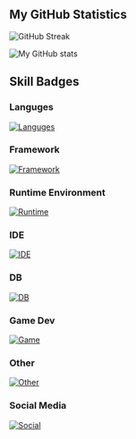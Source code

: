 

<!--
**XiqZo/XiqZo** is a ✨ _special_ ✨ repository because its `README.md` (this file) appears on your GitHub profile.
-->

## My GitHub Statistics
![GitHub Streak](https://github-readme-streak-stats.herokuapp.com/?user=XiqZo&count_private=true&show_icons=true&custom_title=Github&theme=radical)

<!--
![Top Langs](https://github-readme-stats.vercel.app/api/top-langs/?username=XiqZo&count_private=true&theme=dark)
-->

![My GitHub stats](https://github-readme-stats.vercel.app/api?username=XiqZo&show_icons=true&count_private=true&theme=radical) 

## Skill Badges
### Languges
[![Languges](https://skillicons.dev/icons?i=typescript,javascript,php,py,cs,cpp&theme=dark&perline=10)](https://skillicons.dev)

### Framework
[![Framework](https://skillicons.dev/icons?i=angular,vue&theme=dark&perline=10)](https://skillicons.dev)

### Runtime Environment
[![Runtime](https://skillicons.dev/icons?i=nodejs&theme=dark&perline=10)](https://skillicons.dev)

### IDE
[![IDE](https://skillicons.dev/icons?i=idea,vscode,neovim,vim&theme=dark&perline=10)](https://skillicons.dev)

### DB
[![DB](https://skillicons.dev/icons?i=mongodb&theme=dark&perline=10)](https://skillicons.dev)

### Game Dev
[![Game](https://skillicons.dev/icons?i=unity,unreal&theme=dark&perline=10)](https://skillicons.dev)

### Other
[![Other](https://skillicons.dev/icons?i=docker,electron,gradle,spring,wordpress&theme=dark&perline=10)](https://skillicons.dev)

### Social Media
[![Social](https://skillicons.dev/icons?i=discord,linkedin&theme=dark&perline=10)](https://skillicons.dev)
